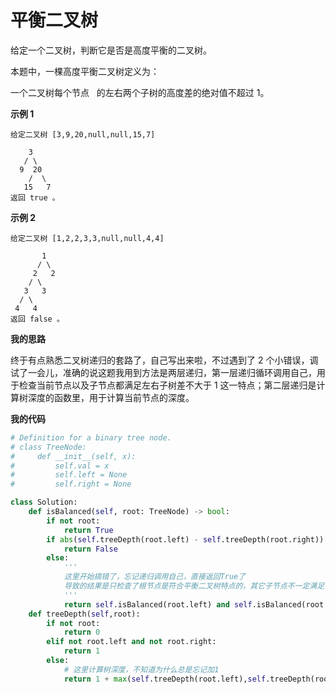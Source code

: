 # 平衡二叉树

给定一个二叉树，判断它是否是高度平衡的二叉树。

本题中，一棵高度平衡二叉树定义为：

一个二叉树每个节点   的左右两个子树的高度差的绝对值不超过 1。

**示例 1**

```
给定二叉树 [3,9,20,null,null,15,7]

    3
   / \
  9  20
    /  \
   15   7
返回 true 。
```

**示例 2**

```
给定二叉树 [1,2,2,3,3,null,null,4,4]

       1
      / \
     2   2
    / \
   3   3
  / \
 4   4
返回 false 。
```

**我的思路**

终于有点熟悉二叉树递归的套路了，自己写出来啦，不过遇到了 2 个小错误，调试了一会儿，准确的说这题我用到方法是两层递归，第一层递归循环调用自己，用于检查当前节点以及子节点都满足左右子树差不大于 1 这一特点；第二层递归是计算树深度的函数里，用于计算当前节点的深度。

**我的代码**

```python
# Definition for a binary tree node.
# class TreeNode:
#     def __init__(self, x):
#         self.val = x
#         self.left = None
#         self.right = None

class Solution:
    def isBalanced(self, root: TreeNode) -> bool:
        if not root:
            return True
        if abs(self.treeDepth(root.left) - self.treeDepth(root.right)) > 1:
            return False
        else:
            '''
            这里开始搞错了，忘记递归调用自己，直接返回True了
            导致的结果是只检查了根节点是符合平衡二叉树特点的，其它子节点不一定满足，比如一个^型的树
            '''
            return self.isBalanced(root.left) and self.isBalanced(root.right)
    def treeDepth(self,root):
        if not root:
            return 0
        elif not root.left and not root.right:
            return 1
        else:
            # 这里计算树深度，不知道为什么总是忘记加1
            return 1 + max(self.treeDepth(root.left),self.treeDepth(root.right))
```
